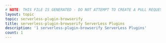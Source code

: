 ```yaml
---
# NOTE: THIS FILE IS GENERATED - DO NOT ATTEMPT TO CREATE A PULL REQUEST TO UPDATE THE DATA. 
layout: topic
topic: serverless-plugin-browserify
title: serverless-plugin-browserify ServerLess Plugins
description: '1 serverless-plugin-browserify ServerLess Plugins'
count: 1
---
```


